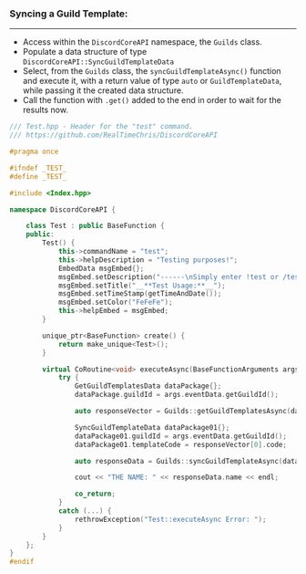 ### **Syncing a Guild Template:**
---
- Access within the `DiscordCoreAPI` namespace, the `Guilds` class.
- Populate a data structure of type `DiscordCoreAPI::SyncGuildTemplateData`
- Select, from the `Guilds` class, the `syncGuildTemplateAsync()` function and execute it, with a return value of type `auto` or `GuildTemplateData`, while passing it the created data structure.
- Call the function with `.get()` added to the end in order to wait for the results now.

```cpp
/// Test.hpp - Header for the "test" command.
/// https://github.com/RealTimeChris/DiscordCoreAPI

#pragma once

#ifndef _TEST_
#define _TEST_

#include <Index.hpp>

namespace DiscordCoreAPI {

	class Test : public BaseFunction {
	public:
		Test() {
			this->commandName = "test";
			this->helpDescription = "Testing purposes!";
			EmbedData msgEmbed{};
			msgEmbed.setDescription("------\nSimply enter !test or /test!\n------");
			msgEmbed.setTitle("__**Test Usage:**__");
			msgEmbed.setTimeStamp(getTimeAndDate());
			msgEmbed.setColor("FeFeFe");
			this->helpEmbed = msgEmbed;
		}

		unique_ptr<BaseFunction> create() {
			return make_unique<Test>();
		}

		virtual CoRoutine<void> executeAsync(BaseFunctionArguments args) {
			try {
				GetGuildTemplatesData dataPackage{};
				dataPackage.guildId = args.eventData.getGuildId();

				auto responseVector = Guilds::getGuildTemplatesAsync(dataPackage).get();

				SyncGuildTemplateData dataPackage01{};
				dataPackage01.guildId = args.eventData.getGuildId();
				dataPackage01.templateCode = responseVector[0].code;

				auto responseData = Guilds::syncGuildTemplateAsync(dataPackage01).get();

				cout << "THE NAME: " << responseData.name << endl;

				co_return;
			}
			catch (...) {
				rethrowException("Test::executeAsync Error: ");
			}
		}
	};
}
#endif
```
